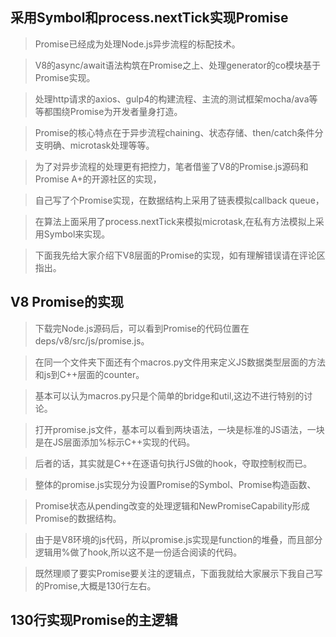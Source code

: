 ## 采用Symbol和process.nextTick实现Promise

> Promise已经成为处理Node.js异步流程的标配技术。

> V8的async/await语法构筑在Promise之上、处理generator的co模块基于Promise实现。

> 处理http请求的axios、gulp4的构建流程、主流的测试框架mocha/ava等等都围绕Promise为开发者量身打造。

> Promise的核心特点在于异步流程chaining、状态存储、then/catch条件分支明确、microtask处理等等。

> 为了对异步流程的处理更有把控力，笔者借鉴了V8的Promise.js源码和Promise A+的开源社区的实现，

> 自己写了个Promise实现，在数据结构上采用了链表模拟callback queue，

> 在算法上面采用了process.nextTick来模拟microtask,在私有方法模拟上采用Symbol来实现。

> 下面我先给大家介绍下V8层面的Promise的实现，如有理解错误请在评论区指出。


## V8 Promise的实现

> 下载完Node.js源码后，可以看到Promise的代码位置在deps/v8/src/js/promise.js。

> 在同一个文件夹下面还有个macros.py文件用来定义JS数据类型层面的方法和js到C++层面的counter。

> 基本可以认为macros.py只是个简单的bridge和util,这边不进行特别的讨论。

> 打开promise.js文件，基本可以看到两块语法，一块是标准的JS语法，一块是在JS层面添加%标示C++实现的代码。

> 后者的话，其实就是C++在逐语句执行JS做的hook，夺取控制权而已。

> 整体的promise.js实现分为设置Promise的Symbol、Promise构造函数、

> Promise状态从pending改变的处理逻辑和NewPromiseCapability形成Promise的数据结构。

> 由于是V8环境的js代码，所以promise.js实现是function的堆叠，而且部分逻辑用%做了hook,所以这不是一份适合阅读的代码。

> 既然理顺了要实Promise要关注的逻辑点，下面我就给大家展示下我自己写的Promise,大概是130行左右。

## 130行实现Promise的主逻辑



















